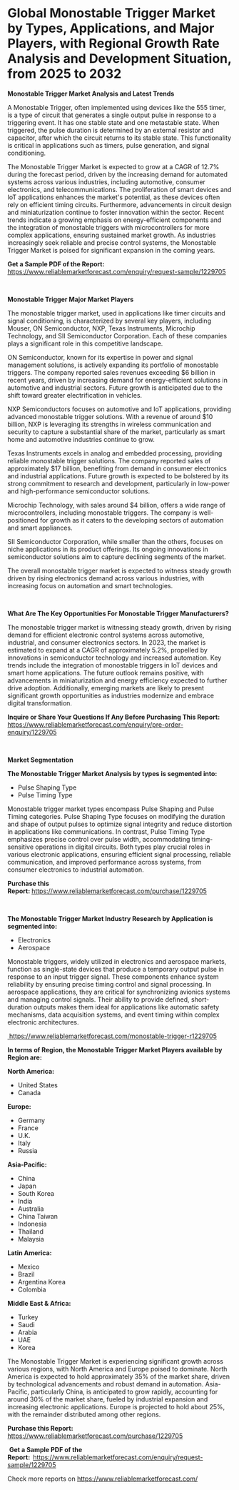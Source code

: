 <p><h1>Global Monostable Trigger Market by Types, Applications, and Major Players, with Regional Growth Rate Analysis and Development Situation, from 2025 to 2032</h1></p><p><strong>Monostable Trigger Market Analysis and Latest Trends</strong></p>
<p><p>A Monostable Trigger, often implemented using devices like the 555 timer, is a type of circuit that generates a single output pulse in response to a triggering event. It has one stable state and one metastable state. When triggered, the pulse duration is determined by an external resistor and capacitor, after which the circuit returns to its stable state. This functionality is critical in applications such as timers, pulse generation, and signal conditioning.</p><p>The Monostable Trigger Market is expected to grow at a CAGR of 12.7% during the forecast period, driven by the increasing demand for automated systems across various industries, including automotive, consumer electronics, and telecommunications. The proliferation of smart devices and IoT applications enhances the market's potential, as these devices often rely on efficient timing circuits. Furthermore, advancements in circuit design and miniaturization continue to foster innovation within the sector. Recent trends indicate a growing emphasis on energy-efficient components and the integration of monostable triggers with microcontrollers for more complex applications, ensuring sustained market growth. As industries increasingly seek reliable and precise control systems, the Monostable Trigger Market is poised for significant expansion in the coming years.</p></p>
<p><strong>Get a Sample PDF of the Report:&nbsp;</strong> <a href="https://www.reliablemarketforecast.com/enquiry/request-sample/1229705?utm_campaign=3310&utm_medium=2&utm_source=Github&utm_content=ia&utm_term=06042025&utm_id=monostable-trigger">https://www.reliablemarketforecast.com/enquiry/request-sample/1229705</a></p>
<p>&nbsp;</p>
<p><strong>Monostable Trigger Major Market Players</strong></p>
<p><p>The monostable trigger market, used in applications like timer circuits and signal conditioning, is characterized by several key players, including Mouser, ON Semiconductor, NXP, Texas Instruments, Microchip Technology, and SII Semiconductor Corporation. Each of these companies plays a significant role in this competitive landscape.</p><p>ON Semiconductor, known for its expertise in power and signal management solutions, is actively expanding its portfolio of monostable triggers. The company reported sales revenues exceeding $6 billion in recent years, driven by increasing demand for energy-efficient solutions in automotive and industrial sectors. Future growth is anticipated due to the shift toward greater electrification in vehicles.</p><p>NXP Semiconductors focuses on automotive and IoT applications, providing advanced monostable trigger solutions. With a revenue of around $10 billion, NXP is leveraging its strengths in wireless communication and security to capture a substantial share of the market, particularly as smart home and automotive industries continue to grow.</p><p>Texas Instruments excels in analog and embedded processing, providing reliable monostable trigger solutions. The company reported sales of approximately $17 billion, benefiting from demand in consumer electronics and industrial applications. Future growth is expected to be bolstered by its strong commitment to research and development, particularly in low-power and high-performance semiconductor solutions.</p><p>Microchip Technology, with sales around $4 billion, offers a wide range of microcontrollers, including monostable triggers. The company is well-positioned for growth as it caters to the developing sectors of automation and smart appliances.</p><p>SII Semiconductor Corporation, while smaller than the others, focuses on niche applications in its product offerings. Its ongoing innovations in semiconductor solutions aim to capture declining segments of the market.</p><p>The overall monostable trigger market is expected to witness steady growth driven by rising electronics demand across various industries, with increasing focus on automation and smart technologies.</p></p>
<p>&nbsp;</p>
<p><strong>What Are The Key Opportunities For Monostable Trigger Manufacturers?</strong></p>
<p><p>The monostable trigger market is witnessing steady growth, driven by rising demand for efficient electronic control systems across automotive, industrial, and consumer electronics sectors. In 2023, the market is estimated to expand at a CAGR of approximately 5.2%, propelled by innovations in semiconductor technology and increased automation. Key trends include the integration of monostable triggers in IoT devices and smart home applications. The future outlook remains positive, with advancements in miniaturization and energy efficiency expected to further drive adoption. Additionally, emerging markets are likely to present significant growth opportunities as industries modernize and embrace digital transformation.</p></p>
<p><strong>Inquire or Share Your Questions If Any Before Purchasing This Report:</strong> <a href="https://www.reliablemarketforecast.com/enquiry/pre-order-enquiry/1229705?utm_campaign=3310&utm_medium=2&utm_source=Github&utm_content=ia&utm_term=06042025&utm_id=monostable-trigger">https://www.reliablemarketforecast.com/enquiry/pre-order-enquiry/1229705</a></p>
<p>&nbsp;</p>
<p><strong>Market Segmentation</strong></p>
<p><strong>The Monostable Trigger Market Analysis by types is segmented into:</strong></p>
<p><ul><li>Pulse Shaping Type</li><li>Pulse Timing Type</li></ul></p>
<p><p>Monostable trigger market types encompass Pulse Shaping and Pulse Timing categories. Pulse Shaping Type focuses on modifying the duration and shape of output pulses to optimize signal integrity and reduce distortion in applications like communications. In contrast, Pulse Timing Type emphasizes precise control over pulse width, accommodating timing-sensitive operations in digital circuits. Both types play crucial roles in various electronic applications, ensuring efficient signal processing, reliable communication, and improved performance across systems, from consumer electronics to industrial automation.</p></p>
<p><strong>Purchase this Report:&nbsp;</strong><a href="https://www.reliablemarketforecast.com/purchase/1229705?utm_campaign=3310&utm_medium=2&utm_source=Github&utm_content=ia&utm_term=06042025&utm_id=monostable-trigger">https://www.reliablemarketforecast.com/purchase/1229705</a></p>
<p>&nbsp;</p>
<p><strong>The Monostable Trigger Market Industry Research by Application is segmented into:</strong></p>
<p><ul><li>Electronics</li><li>Aerospace</li></ul></p>
<p><p>Monostable triggers, widely utilized in electronics and aerospace markets, function as single-state devices that produce a temporary output pulse in response to an input trigger signal. These components enhance system reliability by ensuring precise timing control and signal processing. In aerospace applications, they are critical for synchronizing avionics systems and managing control signals. Their ability to provide defined, short-duration outputs makes them ideal for applications like automatic safety mechanisms, data acquisition systems, and event timing within complex electronic architectures.</p></p>
<p><a href="https://www.reliablemarketforecast.com/monostable-trigger-r1229705?utm_campaign=3310&utm_medium=2&utm_source=Github&utm_content=ia&utm_term=06042025&utm_id=monostable-trigger">&nbsp;https://www.reliablemarketforecast.com/monostable-trigger-r1229705</a></p>
<p><strong>In terms of Region, the Monostable Trigger Market Players available by Region are:</strong></p>
<p>
    <p> <strong> North America: </strong>
        <ul>
            <li>United States</li>
            <li>Canada</li>
        </ul>
        </p> 
    <p> <strong> Europe: </strong>
        <ul>
            <li>Germany</li>
            <li>France</li>
            <li>U.K.</li>
            <li>Italy</li>
            <li>Russia</li>
        </ul>
        </p> 
    <p> <strong> Asia-Pacific: </strong>
        <ul>
            <li>China</li>
            <li>Japan</li>
            <li>South Korea</li>
            <li>India</li>
            <li>Australia</li>
            <li>China Taiwan</li>
            <li>Indonesia</li>
            <li>Thailand</li>
            <li>Malaysia</li>
        </ul>
        </p> 
    <p> <strong> Latin America: </strong>
        <ul>
            <li>Mexico</li>
            <li>Brazil</li>
            <li>Argentina Korea</li>
            <li>Colombia</li>
        </ul>
        </p> 
    <p> <strong> Middle East & Africa: </strong>
        <ul>
            <li>Turkey</li>
            <li>Saudi</li>
            <li>Arabia</li>
            <li>UAE</li>
            <li>Korea</li>
        </ul>
    </p>
    </p>
<p><p>The Monostable Trigger Market is experiencing significant growth across various regions, with North America and Europe poised to dominate. North America is expected to hold approximately 35% of the market share, driven by technological advancements and robust demand in automation. Asia-Pacific, particularly China, is anticipated to grow rapidly, accounting for around 30% of the market share, fueled by industrial expansion and increasing electronic applications. Europe is projected to hold about 25%, with the remainder distributed among other regions.</p></p>
<p><strong>Purchase this Report: </strong><a href="https://www.reliablemarketforecast.com/purchase/1229705?utm_campaign=3310&utm_medium=2&utm_source=Github&utm_content=ia&utm_term=06042025&utm_id=monostable-trigger">https://www.reliablemarketforecast.com/purchase/1229705</a></p>
<p>&nbsp;<strong>Get a Sample PDF of the Report:&nbsp;&nbsp;</strong><a href="https://www.reliablemarketforecast.com/enquiry/request-sample/1229705?utm_campaign=3310&utm_medium=2&utm_source=Github&utm_content=ia&utm_term=06042025&utm_id=monostable-trigger">https://www.reliablemarketforecast.com/enquiry/request-sample/1229705</a></p>
<p><strong></strong></p>
<p>Check more reports on <a href="https://www.reliablemarketforecast.com/?utm_campaign=3310&utm_medium=2&utm_source=Github&utm_content=ia&utm_term=06042025&utm_id=monostable-trigger">https://www.reliablemarketforecast.com/</a></p>